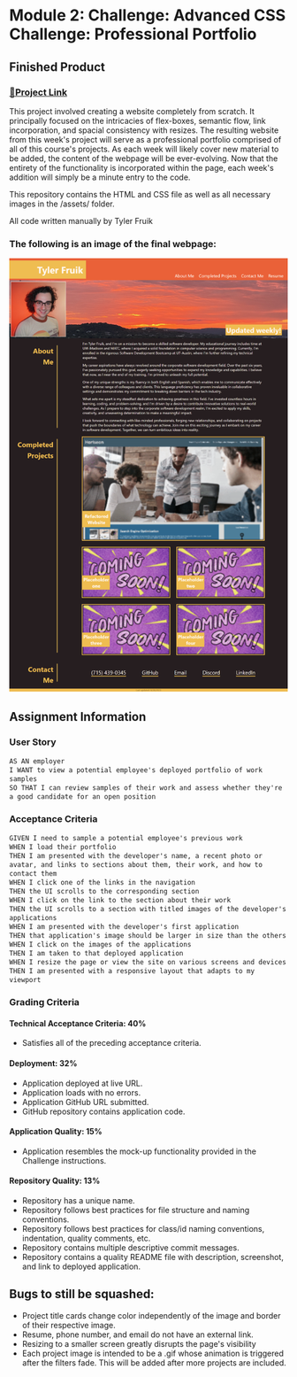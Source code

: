 # Module 2: Challenge: Advanced CSS Challenge: Professional Portfolio

## Finished Product

### [🔗Project Link](https://tylerfruik.github.io/Portfolio/)
This project involved creating a website completely from scratch. It principally focused on the intricacies of flex-boxes, semantic flow, link incorporation, and spacial consistency with resizes.
The resulting website from this week's project will serve as a professional portfolio comprised of all of this course's projects.
As each week will likely cover new material to be added, the content of the webpage will be ever-evolving.  Now that the entirety of the functionality is incorporated within the page, each week's addition will simply be a minute entry to the code.

This repository contains the HTML and CSS file as well as all necessary images in the /assets/ folder.

All code written manually by Tyler Fruik

### The following is an image of the final webpage:
![Image URL](https://github.com/TylerFruik/Portfolio/blob/main/assets/images/Webpage%20View%20Sept28.png)

## Assignment Information

### User Story
```
AS AN employer
I WANT to view a potential employee's deployed portfolio of work samples
SO THAT I can review samples of their work and assess whether they're a good candidate for an open position
```

### Acceptance Criteria
```
GIVEN I need to sample a potential employee's previous work
WHEN I load their portfolio
THEN I am presented with the developer's name, a recent photo or avatar, and links to sections about them, their work, and how to contact them
WHEN I click one of the links in the navigation
THEN the UI scrolls to the corresponding section
WHEN I click on the link to the section about their work
THEN the UI scrolls to a section with titled images of the developer's applications
WHEN I am presented with the developer's first application
THEN that application's image should be larger in size than the others
WHEN I click on the images of the applications
THEN I am taken to that deployed application
WHEN I resize the page or view the site on various screens and devices
THEN I am presented with a responsive layout that adapts to my viewport
```

### Grading Criteria

#### Technical Acceptance Criteria: 40%
- Satisfies all of the preceding acceptance criteria.

#### Deployment: 32%
- Application deployed at live URL.
- Application loads with no errors.
- Application GitHub URL submitted.
- GitHub repository contains application code.

#### Application Quality: 15%
- Application resembles the mock-up functionality provided in the Challenge instructions.

#### Repository Quality: 13%
- Repository has a unique name.
- Repository follows best practices for file structure and naming conventions.
- Repository follows best practices for class/id naming conventions, indentation, quality comments, etc.
- Repository contains multiple descriptive commit messages.
- Repository contains a quality README file with description, screenshot, and link to deployed application.


## Bugs to still be squashed:
- Project title cards change color independently of the image and border of their respective image.
- Resume, phone number, and email do not have an external link.
- Resizing to a smaller screen greatly disrupts the page's visibility
- Each project image is intended to be a .gif whose animation is triggered after the filters fade. This will be added after more projects are included.
